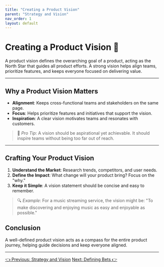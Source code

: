 ```yaml
---
title: "Creating a Product Vision"
parent: "Strategy and Vision"
nav_order: 1
layout: default
---
```


# Creating a Product Vision 🌟

A product vision defines the overarching goal of a product, acting as the North Star that guides all product efforts. A strong vision helps align teams, prioritize features, and keeps everyone focused on delivering value.

---

## Why a Product Vision Matters

- **Alignment**: Keeps cross-functional teams and stakeholders on the same page.
- **Focus**: Helps prioritize features and initiatives that support the vision.
- **Inspiration**: A clear vision motivates teams and resonates with customers.

> 🌠 *Pro Tip*: A vision should be aspirational yet achievable. It should inspire teams without being too far out of reach.

---

## Crafting Your Product Vision

1. **Understand the Market**: Research trends, competitors, and user needs.
2. **Define the Impact**: What change will your product bring? Focus on the "why."
3. **Keep it Simple**: A vision statement should be concise and easy to remember.

> 🔍 *Example*: For a music streaming service, the vision might be: "To make discovering and enjoying music as easy and enjoyable as possible."

## Conclusion

A well-defined product vision acts as a compass for the entire product journey, helping guide decisions and keep everyone aligned.

---

<div class="nav-buttons">
    <a href="/strategy-and-vision/" class="btn btn-secondary">👈 Previous: Strategy and Vision</a>
    <a href="/strategy-and-vision/defining-bets/" class="btn btn-primary">Next: Defining Bets 👉</a>
</div>